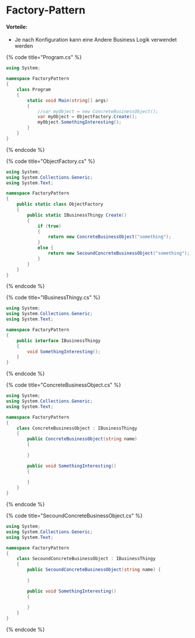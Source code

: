 # Factory-Pattern

#### Vorteile:

* Je nach Konfiguration kann eine Andere Business Logik verwendet werden

{% code title="Program.cs" %}
```csharp
using System;

namespace FactoryPattern
{
    class Program
    {
        static void Main(string[] args)
        {
            //var myObject = new ConcreteBusinessObject();
            var myObject = ObjectFactory.Create();
            myObject.SomethingInteresting();
        }
    }
}
```
{% endcode %}

{% code title="ObjectFactory.cs" %}
```csharp
using System;
using System.Collections.Generic;
using System.Text;

namespace FactoryPattern
{
    public static class ObjectFactory
    {
        public static IBusinessThingy Create()
        { 
            if (true)
            {
                return new ConcreteBusinessObject("something");
            }
            else {
                return new SecoundConcreteBusinessObject("something");
            }
        }
    }
}
```
{% endcode %}

{% code title="IBusinessThingy.cs" %}
```csharp
using System;
using System.Collections.Generic;
using System.Text;

namespace FactoryPattern
{
    public interface IBusinessThingy
    {
        void SomethingInteresting(); 
    }
}
```
{% endcode %}

{% code title="ConcreteBusinessObject.cs" %}
```csharp
using System;
using System.Collections.Generic;
using System.Text;

namespace FactoryPattern
{
    class ConcreteBusinessObject : IBusinessThingy
    {
        public ConcreteBusinessObject(string name) 
        { 
            
        }

        public void SomethingInteresting()
        {
            
        }
    }
}

```
{% endcode %}

{% code title="SecoundConcreteBusinessObject.cs" %}
```csharp
using System;
using System.Collections.Generic;
using System.Text;

namespace FactoryPattern
{
    class SecoundConcreteBusinessObject : IBusinessThingy
    {
        public SecoundConcreteBusinessObject(string name) { 
        
        }

        public void SomethingInteresting()
        {
   
        }
    }
}

```
{% endcode %}

